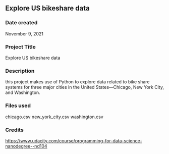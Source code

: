 ## Explore US bikeshare data

### Date created
November 9, 2021
### Project Title
Explore US bikeshare data
### Description
this project makes use of Python to explore data related to bike share systems for three major cities in the United States—Chicago, New York City, and Washington.
### Files used
chicago.csv
new_york_city.csv
washington.csv
### Credits
https://www.udacity.com/course/programming-for-data-science-nanodegree--nd104
